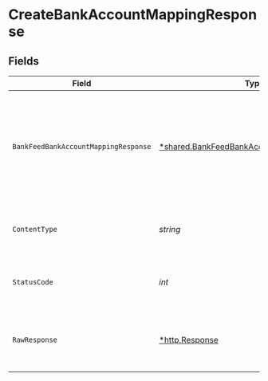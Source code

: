 # CreateBankAccountMappingResponse


## Fields

| Field                                                                                                                                               | Type                                                                                                                                                | Required                                                                                                                                            | Description                                                                                                                                         | Example                                                                                                                                             |
| --------------------------------------------------------------------------------------------------------------------------------------------------- | --------------------------------------------------------------------------------------------------------------------------------------------------- | --------------------------------------------------------------------------------------------------------------------------------------------------- | --------------------------------------------------------------------------------------------------------------------------------------------------- | --------------------------------------------------------------------------------------------------------------------------------------------------- |
| `BankFeedBankAccountMappingResponse`                                                                                                                | [*shared.BankFeedBankAccountMappingResponse](../../../pkg/models/shared/bankfeedbankaccountmappingresponse.md)                                      | :heavy_minus_sign:                                                                                                                                  | Success                                                                                                                                             | {<br/>"sourceAccountId": "acc-002",<br/>"targetAccountId": "account-081",<br/>"status": "Failed",<br/>"error": "A feed connection already exists to this account"<br/>} |
| `ContentType`                                                                                                                                       | *string*                                                                                                                                            | :heavy_check_mark:                                                                                                                                  | HTTP response content type for this operation                                                                                                       |                                                                                                                                                     |
| `StatusCode`                                                                                                                                        | *int*                                                                                                                                               | :heavy_check_mark:                                                                                                                                  | HTTP response status code for this operation                                                                                                        |                                                                                                                                                     |
| `RawResponse`                                                                                                                                       | [*http.Response](https://pkg.go.dev/net/http#Response)                                                                                              | :heavy_check_mark:                                                                                                                                  | Raw HTTP response; suitable for custom response parsing                                                                                             |                                                                                                                                                     |